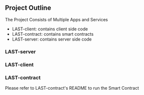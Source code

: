 ## Project Outline
The Project Consists of Multiple Apps and Services
- LAST-client: contains client side code
- LAST-contract: contains smart contracts
- LAST-server: contains server side code

### LAST-server
### LAST-client
### LAST-contract

Please refer to LAST-contract's README to run the Smart Contract

